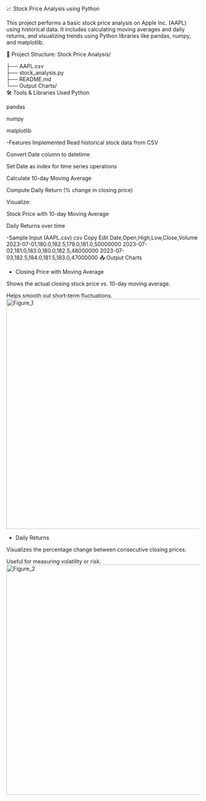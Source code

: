 📈 Stock Price Analysis using Python

This project performs a basic stock price analysis on Apple Inc. (AAPL) using historical data. It includes calculating moving averages and daily returns, and visualizing trends using Python libraries like pandas, numpy, and matplotlib.

📂 Project Structure:
Stock Price Analysis/



├── AAPL.csv                    
├── stock_analysis.py           
├── README.md                 
└── Output Charts/             
🛠️ Tools & Libraries Used
Python 

pandas

numpy

matplotlib

 -Features Implemented
 Read historical stock data from CSV

 Convert Date column to datetime

 Set Date as index for time series operations

 Calculate 10-day Moving Average

 Compute Daily Return (% change in closing price)

 Visualize:

Stock Price with 10-day Moving Average

Daily Returns over time

-Sample Input (AAPL.csv)
csv
Copy
Edit
Date,Open,High,Low,Close,Volume
2023-07-01,180.0,182.5,179.0,181.0,50000000
2023-07-02,181.0,183.0,180.0,182.5,48000000
2023-07-03,182.5,184.0,181.5,183.0,47000000
📤 Output Charts
- Closing Price with Moving Average

Shows the actual closing stock price vs. 10-day moving average.

Helps smooth out short-term fluctuations.
<img width="1200" height="600" alt="Figure_1" src="https://github.com/user-attachments/assets/41a45d65-e166-4fc0-adb2-edd28c3aa5ca" />


- Daily Returns

Visualizes the percentage change between consecutive closing prices.

Useful for measuring volatility or risk.
<img width="1200" height="600" alt="Figure_2" src="https://github.com/user-attachments/assets/c39e1043-e504-4493-bd33-b8fdb16ccdba" />


